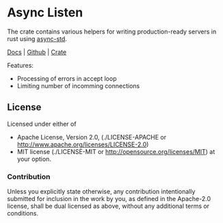 # Async Listen

The crate contains various helpers for writing production-ready servers in
rust using [async-std](https://async.rs/).

[Docs](https://docs.rs/async-listen/) |
[Github](https://github.com/tailhook/async-listen/) |
[Crate](https://crates.io/crates/async-listen)

Features:
* Processing of errors in accept loop
* Limiting number of incomming connections


## License

Licensed under either of

* Apache License, Version 2.0,
  (./LICENSE-APACHE or http://www.apache.org/licenses/LICENSE-2.0)
* MIT license (./LICENSE-MIT or http://opensource.org/licenses/MIT)
  at your option.

### Contribution

Unless you explicitly state otherwise, any contribution intentionally
submitted for inclusion in the work by you, as defined in the Apache-2.0
license, shall be dual licensed as above, without any additional terms or
conditions.

